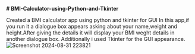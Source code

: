 **# BMI-Calculator-using-Python-and-Tkinter**

Created a BMI calculator app using python and tkinter for GUI 
In this app,if you run it a dialogue box appears asking about your name,weight and height.After giving the details it will display your BMI weght details in another dialogue box. Additionally i used Tkinter for the GUI appearance.
![Screenshot 2024-08-31 223821](https://github.com/user-attachments/assets/109cc42f-f6bb-4589-890f-04916d674546)


